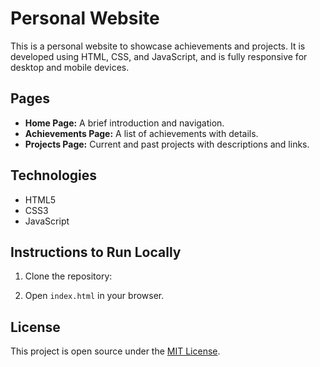 # Personal Website

This is a personal website to showcase achievements and projects. It is developed using HTML, CSS, and JavaScript, and is fully responsive for desktop and mobile devices.

## Pages
- **Home Page:** A brief introduction and navigation.
- **Achievements Page:** A list of achievements with details.
- **Projects Page:** Current and past projects with descriptions and links.

## Technologies
- HTML5
- CSS3
- JavaScript

## Instructions to Run Locally
1. Clone the repository:

2. Open `index.html` in your browser.

## License
This project is open source under the [MIT License](LICENSE).
